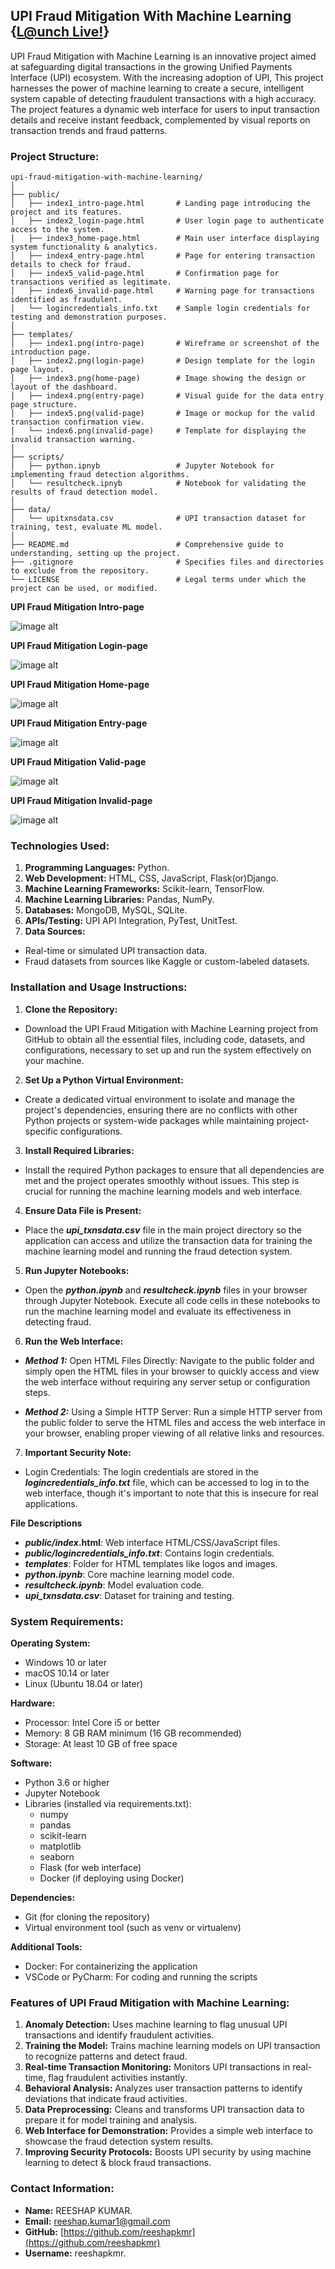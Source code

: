 ## UPI Fraud Mitigation With Machine Learning {[L@unch Live!](https://upi-fraud-mitigation-with-ml.netlify.app/)}

UPI Fraud Mitigation with Machine Learning is an innovative project aimed at safeguarding digital transactions in the growing Unified Payments Interface (UPI) ecosystem. With the increasing adoption of UPI, This project harnesses the power of machine learning to create a secure, intelligent system capable of detecting fraudulent transactions with a high accuracy. The project features a dynamic web interface for users to input transaction details and receive instant feedback, complemented by visual reports on transaction trends and fraud patterns.

### Project Structure: 

```
upi-fraud-mitigation-with-machine-learning/
│
├── public/
│   ├── index1_intro-page.html       # Landing page introducing the project and its features.
│   ├── index2_login-page.html       # User login page to authenticate access to the system.
│   ├── index3_home-page.html        # Main user interface displaying system functionality & analytics.
│   ├── index4_entry-page.html       # Page for entering transaction details to check for fraud.
│   ├── index5_valid-page.html       # Confirmation page for transactions verified as legitimate.
│   ├── index6_invalid-page.html     # Warning page for transactions identified as fraudulent.
│   └── logincredentials_info.txt    # Sample login credentials for testing and demonstration purposes.
│
├── templates/
│   ├── index1.png(intro-page)       # Wireframe or screenshot of the introduction page.
│   ├── index2.png(login-page)       # Design template for the login page layout.
│   ├── index3.png(home-page)        # Image showing the design or layout of the dashboard.
│   ├── index4.png(entry-page)       # Visual guide for the data entry page structure.
│   ├── index5.png(valid-page)       # Image or mockup for the valid transaction confirmation view.
│   └── index6.png(invalid-page)     # Template for displaying the invalid transaction warning.
│
├── scripts/
│   ├── python.ipnyb                 # Jupyter Notebook for implementing fraud detection algorithms.
│   └── resultcheck.ipnyb            # Notebook for validating the results of fraud detection model.
│
├── data/
│   └── upitxnsdata.csv              # UPI transaction dataset for training, test, evaluate ML model.
│
├── README.md                        # Comprehensive guide to understanding, setting up the project.
├── .gitignore                       # Specifies files and directories to exclude from the repository.
└── LICENSE                          # Legal terms under which the project can be used, or modified.               
```

**UPI Fraud Mitigation Intro-page**

![image alt](https://github.com/reeshapkmr/Upi-fraud-mitigation-with-machine-learning/blob/bd635dc3a9bc7a37679bddc3943bae1ba6ed1a54/templates/UPI%20Fraud%20Mitigation%20Intro.png)

**UPI Fraud Mitigation Login-page**

![image alt](https://github.com/reeshapkmr/Upi-fraud-mitigation-with-machine-learning/blob/bd635dc3a9bc7a37679bddc3943bae1ba6ed1a54/templates/UPI%20Fraud%20Mitigation%20Login.png)

**UPI Fraud Mitigation Home-page**

![image alt](https://github.com/reeshapkmr/Upi-fraud-mitigation-with-machine-learning/blob/bd635dc3a9bc7a37679bddc3943bae1ba6ed1a54/templates/UPI%20Fraud%20Mitigation%20Home.png)

**UPI Fraud Mitigation Entry-page**

![image alt](https://github.com/reeshapkmr/Upi-fraud-mitigation-with-machine-learning/blob/bd635dc3a9bc7a37679bddc3943bae1ba6ed1a54/templates/UPI%20Fraud%20Mitigation%20Entry.png)

**UPI Fraud Mitigation Valid-page**

![image alt](https://github.com/reeshapkmr/Upi-fraud-mitigation-with-machine-learning/blob/bd635dc3a9bc7a37679bddc3943bae1ba6ed1a54/templates/UPI%20Fraud%20Mitigation%20Valid.png)

**UPI Fraud Mitigation Invalid-page**

![image alt](https://github.com/reeshapkmr/Upi-fraud-mitigation-with-machine-learning/blob/bd635dc3a9bc7a37679bddc3943bae1ba6ed1a54/templates/UPI%20Fraud%20Mitigation%20Invalid.png)

### Technologies Used:

1. **Programming Languages:** Python.  
2. **Web Development:** HTML, CSS, JavaScript, Flask(or)Django.  
3. **Machine Learning Frameworks:** Scikit-learn, TensorFlow.  
4. **Machine Learning Libraries:** Pandas, NumPy.  
5. **Databases:** MongoDB, MySQL, SQLite.  
6. **APIs/Testing:** UPI API Integration, PyTest, UnitTest.  
7. **Data Sources:**  
- Real-time or simulated UPI transaction data.  
- Fraud datasets from sources like Kaggle or custom-labeled datasets.

### Installation and Usage Instructions:

1. **Clone the Repository:**
- Download the UPI Fraud Mitigation with Machine Learning project from GitHub to obtain all the essential files, including code, datasets, and configurations, necessary to set up and run the system effectively on your machine.

2. **Set Up a Python Virtual Environment:**
- Create a dedicated virtual environment to isolate and manage the project's dependencies, ensuring there are no conflicts with other Python projects or system-wide packages while maintaining project-specific configurations.

3. **Install Required Libraries:**
- Install the required Python packages to ensure that all dependencies are met and the project operates smoothly without issues. This step is crucial for running the machine learning models and web interface.

4. **Ensure Data File is Present:** 
- Place the ***upi_txnsdata.csv*** file in the main project directory so the application can access and utilize the transaction data for training the machine learning model and running the fraud detection system.

5. **Run Jupyter Notebooks:**
- Open the ***python.ipynb*** and ***resultcheck.ipynb*** files in your browser through Jupyter Notebook. Execute all code cells in these notebooks to run the machine learning model and evaluate its effectiveness in detecting fraud.

6. **Run the Web Interface:**
- ***Method 1:*** Open HTML Files Directly: Navigate to the public folder and simply open the HTML files in your browser to quickly access and view the web interface without requiring any server setup or configuration steps.

- ***Method 2:*** Using a Simple HTTP Server: Run a simple HTTP server from the public folder to serve the HTML files and access the web interface in your browser, enabling proper viewing of all relative links and resources.

7. **Important Security Note:**
- Login Credentials: The login credentials are stored in the ***logincredentials_info.txt*** file, which can be accessed to log in to the web interface, though it's important to note that this is insecure for real applications.

**File Descriptions**
- ***public/index*.html**: Web interface HTML/CSS/JavaScript files.
- ***public/logincredentials_info.txt***: Contains login credentials.
- ***templates***: Folder for HTML templates like logos and images.
- ***python.ipynb***: Core machine learning model code.
- ***resultcheck.ipynb***: Model evaluation code.
- ***upi_txnsdata.csv***: Dataset for training and testing.

### System Requirements:

**Operating System:**
- Windows 10 or later
- macOS 10.14 or later
- Linux (Ubuntu 18.04 or later)

**Hardware:**
- Processor: Intel Core i5 or better
- Memory: 8 GB RAM minimum (16 GB recommended)
- Storage: At least 10 GB of free space

**Software:**
- Python 3.6 or higher
- Jupyter Notebook
- Libraries (installed via requirements.txt):
  - numpy
  - pandas
  - scikit-learn
  - matplotlib
  - seaborn
  - Flask (for web interface)
  - Docker (if deploying using Docker)

**Dependencies:**
- Git (for cloning the repository)
- Virtual environment tool (such as venv or virtualenv)

**Additional Tools:**
- Docker: For containerizing the application
- VSCode or PyCharm: For coding and running the scripts

### Features of UPI Fraud Mitigation with Machine Learning:

1. **Anomaly Detection:** Uses machine learning to flag unusual UPI transactions and identify fraudulent activities.
2. **Training the Model:** Trains machine learning models on UPI transaction to recognize patterns and detect fraud.
3. **Real-time Transaction Monitoring:** Monitors UPI transactions in real-time, flag fraudulent activities instantly.
4. **Behavioral Analysis:** Analyzes user transaction patterns to identify deviations that indicate fraud activities.
5. **Data Preprocessing:** Cleans and transforms UPI transaction data to prepare it for model training and analysis.
6. **Web Interface for Demonstration:** Provides a simple web interface to showcase the fraud detection system results.
7. **Improving Security Protocols:** Boosts UPI security by using machine learning to detect & block fraud transactions.

### Contact Information:

- **Name:** REESHAP KUMAR.
- **Email:** [reeshap.kumar1@gmail.com](mailto:reeshap.kumar1@gmail.com)
- **GitHub:** [https://github.com/reeshapkmr](https://github.com/reeshapkmr)
- **Username:** reeshapkmr.
